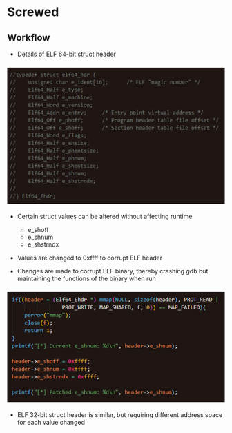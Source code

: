 # Screwed

## Workflow

- Details of ELF 64-bit struct header

### ![ELF Header Struct](img/1.png)

- Certain struct values can be altered without affecting runtime
  - e_shoff
  - e_shnum
  - e_shstrndx

- Values are changed to 0xffff to corrupt ELF header

- Changes are made to corrupt ELF binary, thereby crashing gdb but maintaining the functions of the binary when run

### ![Corrupting ELF Header](img/2.png)

- ELF 32-bit struct header is similar, but requiring different address space for each value changed
